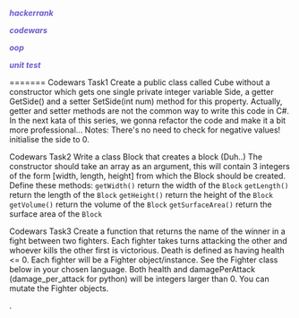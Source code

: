 
<p style="color:SlateBlue;"><b><i> hackerrank</i></b> </p>
<p style="color:SlateBlue;"><b><i> codewars</i></b> </p>
<p style="color:SlateBlue;"><b><i> oop</i></b> </p>
<p style="color:SlateBlue;"><b><i> unit test</i></b> </p>



=======
Codewars Task1
Create a public class called Cube without a constructor which gets one single private integer variable Side, a getter GetSide() and a setter SetSide(int num) method for this property. 
Actually, getter and setter methods are not the common way to write this code in C#. In the next kata of this series, we gonna refactor the code and make it a bit more professional...
Notes:
There's no need to check for negative values!
initialise the side to 0.

Codewars Task2
Write a class Block that creates a block (Duh..)
The constructor should take an array as an argument, this will contain 3 integers 
of the form [width, length, height] from which the Block should be created.
Define these methods:
`getWidth()` return the width of the `Block`
`getLength()` return the length of the `Block`
`getHeight()` return the height of the `Block`
`getVolume()` return the volume of the `Block`
`getSurfaceArea()` return the surface area of the `Block`

Codewars Task3
Create a function that returns the name of the winner in a fight between two fighters.
Each fighter takes turns attacking the other and whoever kills the other first is victorious.
Death is defined as having health <= 0.
Each fighter will be a Fighter object/instance. See the Fighter class below in your chosen language.
Both health and damagePerAttack (damage_per_attack for python) will be integers larger than 0. 
You can mutate the Fighter objects.






.


